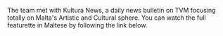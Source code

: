 The team met with Kultura News, a daily news bulletin on TVM focusing totally on Malta's Artistic and Cultural sphere. You can watch the full featurette in Maltese by following the link below.